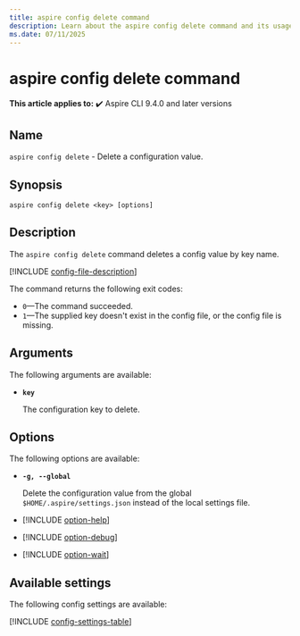 ```yaml
---
title: aspire config delete command
description: Learn about the aspire config delete command and its usage. This command deletes an Aspire CLI config value by key name.
ms.date: 07/11/2025
---
```

# aspire config delete command

**This article applies to:** ✔️ Aspire CLI 9.4.0 and later versions

## Name

`aspire config delete` - Delete a configuration value.

## Synopsis

```Command
aspire config delete <key> [options]
```

## Description

The `aspire config delete` command deletes a config value by key name.

[!INCLUDE [config-file-description](includes/config-file-description.md)]

The command returns the following exit codes:

- `0`&mdash;The command succeeded.
- `1`&mdash;The supplied key doesn't exist in the config file, or the config file is missing.

## Arguments

The following arguments are available:

- **`key`**

  The configuration key to delete.

## Options

The following options are available:

- **`-g, --global`**

  Delete the configuration value from the global `$HOME/.aspire/settings.json` instead of the local settings file.

- [!INCLUDE [option-help](includes/option-help.md)]

- [!INCLUDE [option-debug](includes/option-debug.md)]

- [!INCLUDE [option-wait](includes/option-wait.md)]

## Available settings

The following config settings are available:

[!INCLUDE [config-settings-table](includes/config-settings-table.md)]
